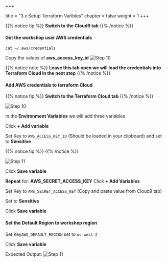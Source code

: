 +++

title = "3.x Setup Terraform Varibles"
chapter = false
weight = 1
+++

{{% notice tip %}}
__Switch to the Cloud9 tab__
{{% /notice %}}

#### Get the workshop user AWS credentials

`cat ~/.aws/credentials`

Copy the values of __aws_access_key_id__ 
![Step 10](/images/lab3/display_c9_cred.png)


{{% notice note %}}
__Leave this tab open we will load the credentials into Terraform Cloud in the next step__
{{% /notice %}}

#### Add AWS credentials to terraform Cloud  

{{% notice tip %}}
__Switch to the Terraform Cloud tab__
{{% /notice %}}

![Step 10](/images/lab3/configure_tf_vars.png)


In the __Environment Variables__ we will add three variables 

Click __+ Add variable__

Set Key to `AWS_ACCESS_KEY_ID` (Should be loaded in your clipboard) and set to __Sensitive__ 

{{% notice tip %}}
{{% /notice %}}

![Step 11](/images/lab3/tf_env_vars.png)

Click __Save variable__

__Repeat__ for: __AWS_SECRET_ACCESS_KEY__  Click __+ Add Variables__

Set Key to `AWS_SECRET_ACCESS_KEY` (Copy and paste value from Cloud9 tab)

Set to __Sensitive__ 

Click __Save variable__

#### Set the Default Region to workshop region

Set  Key`AWS_DEFAULT_REGION`  set to `us-west-2`

Click __Save variable__

Expected Output:
![Step 11](/images/lab3/tf_env_vars_complete.png)



